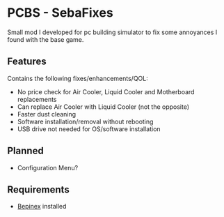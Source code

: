 # PCBS - SebaFixes

Small mod I developed for pc building simulator to fix some annoyances I found with the base game.

## Features

Contains the following fixes/enhancements/QOL:
- No price check for Air Cooler, Liquid Cooler and Motherboard replacements 
- Can replace Air Cooler with Liquid Cooler (not the opposite)
- Faster dust cleaning
- Software installation/removal without rebooting
- USB drive not needed for OS/software installation

## Planned

- Configuration Menu?

## Requirements

- [Bepinex](https://github.com/BepInEx/BepInEx/releases) installed
